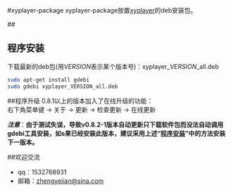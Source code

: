 #xyplayer-package
xyplayer-package放置[xyplayer](https://github.com/Zheng-Yejian/xyplayer)的deb安装包。  

##<h2 name="installation">程序安装</h2>
下载最新的deb包(用*VERSION*表示某个版本号)：xyplayer_*VERSION*_all.deb  

```bash
sudo apt-get install gdebi
sudo gdebi xyplayer_VERSION_all.deb
```

##程序升级
0.8.1以上的版本加入了在线升级的功能：  
右下角菜单键 -> 关于 -> 更新 -> 检查更新 -> 在线更新  
  
***注意***：**由于测试失误，导致v0.8.2-1版本自动更新只下载软件包而没法自动调用gdebi工具安装，如s果已经安装此版本，建议采用上述“[程序安装](#installation)”中的方法安装下一版本。**

##欢迎交流
+ qq：1532768931
+ 邮箱：<zhengyejian@sina.com>
